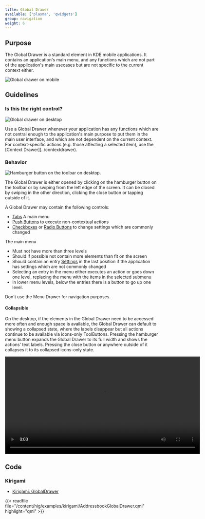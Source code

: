 ```yaml
---
title: Global Drawer
available: ['plasma', 'qwidgets']
group: navigation
weight: 6
---
```


Purpose
-------

The Global Drawer is a standard element in KDE mobile applications. It
contains an application's main menu, and any functions which are not
part of the application's main usecases but are not specific to the
current context either.

![Global drawer on mobile](/hig/Globaldrawer1.png)

Guidelines
----------

### Is this the right control?

![Global drawer on desktop](/hig/Globaldrawer3.png)

Use a Global Drawer whenever your application has any functions which
are not central enough to the application's main purpose to put them in
the main user interface, and which are not dependent on the current
context. For context-specific actions (e.g. those affecting a selected
item), use the [Context Drawer][../contextdrawer).

### Behavior

![Hamburger button on the toolbar on
desktop.](/hig/Globaldrawer2.png)

The Global Drawer is either opened by clicking on the hamburger button
on the toolbar or by swiping from the left edge of the screen. It can be
closed by swiping in the other direction, clicking the close button or
tapping outside of it.

A Global Drawer may contain the following controls:

-   [Tabs](../tab) A main menu
-   [Push Buttons](../pushbutton) to execute non-contextual actions
-   [Checkboxes](../../editing/checkbox) or [Radio Buttons](../../editing/radiobutton)
    to change settings which are commonly changed

The main menu

-   Must not have more than three levels
-   Should if possible not contain more elements than fit on the screen
-   Should contain an entry
    [Settings](/hig/platform/settings) in the
    last position if the application has settings which are not commonly
    changed
-   Selecting an entry in the menu either executes an action or goes
    down one level, replacing the menu with the items in the selected
    submenu
-   In lower menu levels, below the entries there is a button to go up
    one level.

Don't use the Menu Drawer for navigation purposes.

#### Collapsible

On the desktop, if the elements in the Global Drawer need to be accessed
more often and enough space is available, the Global Drawer can default
to showing a collapsed state, where the labels disappear but all actions
continue to be available via icons-only ToolButtons. Pressing the
hamburger menu button expands the Global Drawer to its full width and
shows the actions' text labels. Pressing the close button or anywhere
outside of it collapses it to its collapsed icons-only state.

<video src="https://cdn.kde.org/hig/video/20201214/Globaldrawer4.webm"
loop="true" playsinline="true" width="640" controls="true" 
onended="this.play()" class="border"></video>

Code
----

### Kirigami

- [Kirigami: GlobalDrawer](docs:kirigami2;GlobalDrawer)

{{< readfile file="/content/hig/examples/kirigami/AddressbookGlobalDrawer.qml" highlight="qml" >}}

